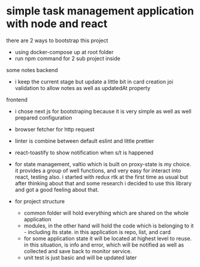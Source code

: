 # simple task management application with node and react

there are 2 ways to bootstrap this project

- using docker-compose up at root folder
- run npm command for 2 sub project inside

some notes
backend

- i keep the current stage but update a little bit in card creation joi validation to allow notes as well as updatedAt property

frontend

- i chose next js for bootstraping because it is very simple as well as well prepared configuration
- browser fetcher for http request
- linter is combine between default eslint and little prettier
- react-toastify to show notification when s/t is happened
- for state management, valtio which is built on proxy-state is my choice. it provides a group of well functions, and very easy for interact into react, testing also. i started with redux rtk at the first time as usual but after thinking about that and some research i decided to use this library and got a good feeling about that.

- for project structure
  - common folder will hold everything which are shared on the whole application
  - modules, in the other hand will hold the code which is belonging to it - including its state. in this application is repo, list, and card
  - for some application state it will be located at highest level to reuse. in this situation, is info and error, which will be notified as well as collected and save back to monitor service.
  - unit test is just basic and will be updated later
